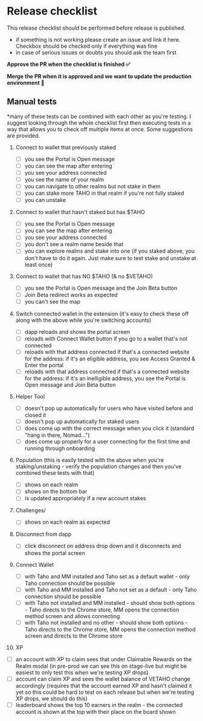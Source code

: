 # Release checklist

This release checklist should be performed before release is published.

- if something is not working please create an issue and link it here. Checkbox
  should be checked only if everything was fine
- in case of serious issues or doubts you should ask the team first

**Approve the PR when the checklist is finished ✅**

**Merge the PR when it is approved and we want to update the production
environment 🚀**

## Manual tests

\*many of these tests can be combined with each other as you're testing. I suggest looking through the whole checklist first then executing tests in a way that allows you to check off multiple items at once. Some suggestions are provided.

1. Connect to wallet that previously staked

   - [ ] you see the Portal is Open message
   - [ ] you can see the map after entering
   - [ ] you see your address connected
   - [ ] you see the name of your realm
   - [ ] you can navigate to other realms but not stake in them
   - [ ] you can stake more TAHO in that realm if you're not fully staked
   - [ ] you can unstake

2. Connect to wallet that hasn't staked but has $TAHO

   - [ ] you see the Portal is Open message
   - [ ] you can see the map after entering
   - [ ] you see your address connected
   - [ ] you don't see a realm name beside that
   - [ ] you can explore realms and stake into one (if you staked above, you don't have to do it again. Just make sure to test stake and unstake at least once)

3. Connect to wallet that has NO $TAHO (& no $VETAHO)

   - [ ] you see the Portal is Open message and the Join Beta button
   - [ ] Join Beta redirect works as expected
   - [ ] you can't see the map

4. Switch connected wallet in the extension (it's easy to check these off along with the above while you're switching accounts)

   - [ ] dapp reloads and shows the portal screen
   - [ ] reloads with Connect Wallet button if you go to a wallet that's not
         connected
   - [ ] reloads with that address connected if that's a connected website for
         the address: if it's an eligible address, you see Access Granted &
         Enter the portal
   - [ ] reloads with that address connected if that's a connected website for
         the address: if it's an inelligible address, you see the Portal is Open
         message and Join Beta button

5. Helper Tool

   - [ ] doesn't pop up automatically for users who have visited before and
         closed it
   - [ ] doesn't pop up automatically for staked users
   - [ ] does come up with the correct message when you click it (standard
         "hang in there, Nomad...")
   - [ ] does come up properly for a user connecting for the first time and
         running through onboarding

6. Population (this is easily tested with the above when you're staking/unstaking - verify the population changes and then you've combined these tests with that)

   - [ ] shows on each realm
   - [ ] shows on the bottom bar
   - [ ] is updated appropriately if a new account stakes

7. Challenges/

   - [ ] shows on each realm as expected

8. Disconnect from dapp

   - [ ] click disconnect on address drop down and it disconnects and shows the
         portal screen

9. Connect Wallet

   - [ ] with Taho and MM installed and Taho set as a default wallet - only Taho
         connection should be possible
   - [ ] with Taho and MM installed and Taho not set as a default - only Taho
         connection should be possible
   - [ ] with Taho not installed and MM installed - should show both options -
         Taho directs to the Chrome store, MM opens the connection method screen
         and allows connecting
   - [ ] with Taho not installed and no other - should show both options - Taho
         directs to the Chrome store, MM opens the connection method screen and
         directs to the Chrome store
10. XP

- [ ] an account with XP to claim sees that under Claimable Rewards on the Realm modal (in pre-prod we can see this on stage-live but might be easiest to only test this when we're testing XP drops)
- [ ] account can claim XP and sees the wallet balance of VETAHO change accordingly (requires that the account earned XP and hasn't claimed it yet so this could be hard to test on each release but when we're testing XP drops, we should do this)
- [ ] leaderboard shows the top 10 earners in the realm - the connected account is shown at the top with their place on the board shown
